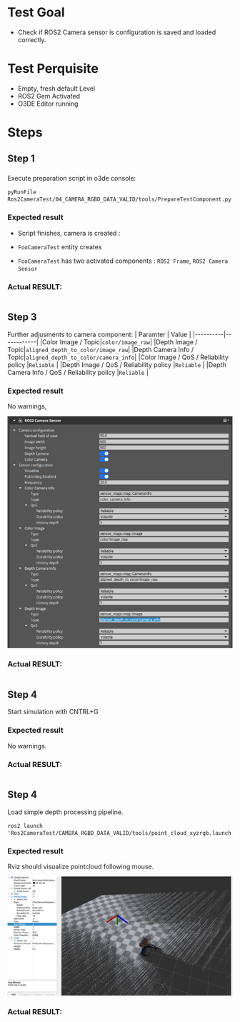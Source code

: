 # Test Goal

 - Check if ROS2 Camera sensor is configuration is saved and loaded correctly.

# Test Perquisite

 - Empty, fresh default Level
 - ROS2 Gem Activated
 - O3DE Editor running

# Steps

## Step 1 

### 

Execute preparation script in o3de console:
```
pyRunFile Ros2CameraTest/04_CAMERA_RGBD_DATA_VALID/tools/PrepareTestComponent.py
```

### Expected result 

- Script finishes, camera is created : 

- `FooCameraTest` entity creates
- `FooCameraTest` has two activated components : `ROS2 Frame`, `ROS2 Camera Sensor`

### **Actual RESULT:**

```

```
## Step 3

Further adjusments to camera component:
| Paramter | Value |
|----------|------------|
|Color Image / Topic|`color/image_raw`|
|Depth Image / Topic|`aligned_depth_to_color/image_raw`|
|Depth Camera Info / Topic|`aligned_depth_to_color/camera_info`|
|Color Image / QoS / Reliability policy |`Reliable` |
|Depth Image / QoS / Reliability policy |`Reliable` |
|Depth Camera Info / QoS / Reliability policy |`Reliable` |

### Expected result 

No warnings, 

![](./images/step3result.png)

### **Actual RESULT:**

```

```
## Step 4

Start simulation with CNTRL+G

### Expected result 
No warnings.
### **Actual RESULT:**

```

```

## Step 4

Load simple depth processing pipeline.
```
ros2 launch 'Ros2CameraTest/CAMERA_RGBD_DATA_VALID/tools/point_cloud_xyzrgb.launch.py' 

```
### Expected result 

Rviz should visualize pointcloud following mouse.

![](./images/step4result.png)
### **Actual RESULT:**

```

```




